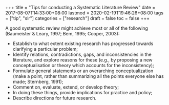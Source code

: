 +++
title = "Tips for conducting a Systematic Literature Review"
date = 2017-08-07T14:33:00+08:00
lastmod = 2020-02-19T19:46:26+08:00
tags = ["tip", "slr"]
categories = ["research"]
draft = false
toc = false
+++

A good systematic review might achieve most or all of the following (Baumeister & Leary, 1997; Bem, 1995; Cooper, 2003):

<!--more-->

-   Establish to what extent existing research has progressed towards clarifying a particular problem;
-   Identify relations, contradictions, gaps, and inconsistencies in the literature, and explore reasons for these (e.g., by proposing a new conceptualisation or theory which accounts for the inconsistency);
-   Formulate general statements or an overarching conceptualization (make a point, rather than summarizing all the points everyone else has made; Sternberg, 1991);
-   Comment on, evaluate, extend, or develop theory;
-   In doing these things, provide implications for practice and policy;
-   Describe directions for future research.
